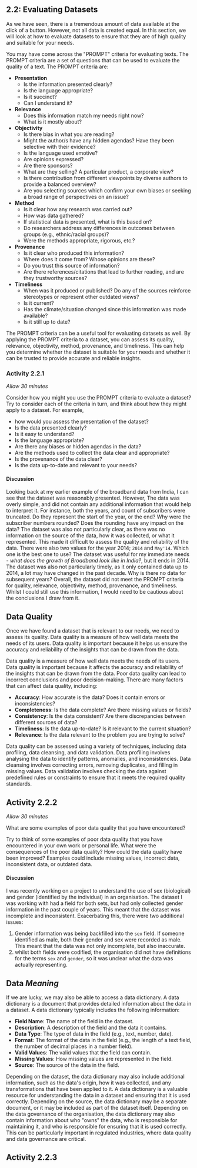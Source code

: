 ## 2.2: Evaluating Datasets

As we have seen, there is a tremendous amount of data available at the click of
a button. However, not all data is created equal. In this section, we will look
at how to evaluate datasets to ensure that they are of high quality and suitable
for your needs.

You may have come across the "PROMPT" criteria for evaluating texts. The PROMPT
criteria are a set of questions that can be used to evaluate the quality of a
text. The PROMPT criteria are:

- **Presentation**
  - Is the information presented clearly?
  - Is the language appropriate?
  - Is it succinct?
  - Can I understand it?
- **Relevance**
  - Does this information match my needs right now?
  - What is it mostly about?
- **Objectivity**
  - Is there bias in what you are reading?
  - Might the author/s have any hidden agendas? Have they been selective with
    their evidence?
  - Is the language used emotive?
  - Are opinions expressed?
  - Are there sponsors?
  - What are they selling? A particular product, a corporate view?
  - Is there contribution from different viewpoints by diverse authors to
    provide a balanced overview?
  - Are you selecting sources which confirm your own biases or seeking a broad
    range of perspectives on an issue?
- **Method**
  - Is it clear how any research was carried out?
  - How was data gathered?
  - If statistical data is presented, what is this based on?
  - Do researchers address any differences in outcomes between groups (e.g.,
    ethnic/racial groups)?
  - Were the methods appropriate, rigorous, etc.?
- **Provenance**
  - Is it clear who produced this information?
  - Where does it come from? Whose opinions are these?
  - Do you trust this source of information?
  - Are there references/citations that lead to further reading, and are they
    trustworthy sources?
- **Timeliness**
  - When was it produced or published? Do any of the sources reinforce
    stereotypes or represent other outdated views?
  - Is it current?
  - Has the climate/situation changed since this information was made available?
  - Is it still up to date?

The PROMPT criteria can be a useful tool for evaluating datasets as well. By
applying the PROMPT criteria to a dataset, you can assess its quality,
relevance, objectivity, method, provenance, and timeliness. This can help you
determine whether the dataset is suitable for your needs and whether it can be
trusted to provide accurate and reliable insights.

### Activity 2.2.1

_Allow 30 minutes_

Consider how you might you use the PROMPT criteria to evaluate a dataset? Try to
consider each of the criteria in turn, and think about how they might apply to a
dataset. For example,

- how would you assess the presentation of the dataset?
- Is the data presented clearly?
- Is it easy to understand?
- Is the language appropriate?
- Are there any biases or hidden agendas in the data?
- Are the methods used to collect the data clear and appropriate?
- Is the provenance of the data clear?
- Is the data up-to-date and relevant to your needs?

#### Discussion

Looking back at my earlier example of the broadband data from India, I can see
that the dataset was reasonably presented. However, The data was overly simple,
and did not contain any additional information that would help to interpret it.
For instance, both the years, and count of subscribers were truncated. Do they
represent the start of the year, or the end? Why were the subscriber numbers
rounded? Does the rounding have any impact on the data? The dataset was also not
particularly clear, as there was no information on the source of the data, how
it was collected, or what it represented. This made it difficult to assess the
quality and reliability of the data. There were also two values for the year
2014; `2014` and `May'14`. Which one is the best one to use? The dataset was
useful for my immediate needs - _what does the growth of Broadband look like in
India?_, but it ends in 2014. The dataset was also not particularly timely, as
it only contained data up to 2014, a lot may have changed in the past decade.
Why is there no data for subsequent years? Overall, the dataset did not meet the
PROMPT criteria for quality, relevance, objectivity, method, provenance, and
timeliness. Whilst I could still use this information, I would need to be
cautious about the conclusions I draw from it.

## Data Quality

Once we have found a dataset that is relevant to our needs, we need to assess
its quality. Data quality is a measure of how well data meets the needs of its
users. Data quality is important because it helps us ensure the accuracy and
reliability of the insights that can be drawn from the data.

Data quality is a measure of how well data meets the needs of its users. Data
quality is important because it affects the accuracy and reliability of the
insights that can be drawn from the data. Poor data quality can lead to
incorrect conclusions and poor decision-making. There are many factors that can
affect data quality, including:

- **Accuracy**: How accurate is the data? Does it contain errors or
  inconsistencies?
- **Completeness**: Is the data complete? Are there missing values or fields?
- **Consistency**: Is the data consistent? Are there discrepancies between
  different sources of data?
- **Timeliness**: Is the data up-to-date? Is it relevant to the current
  situation?
- **Relevance**: Is the data relevant to the problem you are trying to solve?

Data quality can be assessed using a variety of techniques, including data
profiling, data cleansing, and data validation. Data profiling involves
analysing the data to identify patterns, anomalies, and inconsistencies. Data
cleansing involves correcting errors, removing duplicates, and filling in
missing values. Data validation involves checking the data against predefined
rules or constraints to ensure that it meets the required quality standards.

## Activity 2.2.2

_Allow 30 minutes_

What are some examples of poor data quality that you have encountered?

Try to think of some examples of poor data quality that you have encountered in
your own work or personal life. What were the consequences of the poor data
quality? How could the data quality have been improved? Examples could include
missing values, incorrect data, inconsistent data, or outdated data.

#### Discussion

I was recently working on a project to understand the use of sex (biological)
and gender (identified by the individual) in an organisation. The dataset I was
working with had a field for both sets, but had only collected gender
information in the past couple of years. This meant that the dataset was
incomplete and inconsistent. Exacerbating this, there were two additional
issues:

1. Gender information was being backfilled into the `sex` field. If someone
   identified as male, both their gender and sex were recorded as male. This
   meant that the data was not only incomplete, but also inaccurate.
2. whilst both fields were codified, the organisation did not have definitions
   for the terms `sex` and `gender`, so it was unclear what the data was
   actually representing.

## Data _Meaning_

If we are lucky, we may also be able to access a data dictionary. A data
dictionary is a document that provides detailed information about the data in a
dataset. A data dictionary typically includes the following information:

- **Field Name**: The name of the field in the dataset.
- **Description**: A description of the field and the data it contains.
- **Data Type**: The type of data in the field (e.g., text, number, date).
- **Format**: The format of the data in the field (e.g., the length of a text
  field, the number of decimal places in a number field).
- **Valid Values**: The valid values that the field can contain.
- **Missing Values**: How missing values are represented in the field.
- **Source**: The source of the data in the field.

Depending on the dataset, the data dictionary may also include additional
information, such as the data's origin, how it was collected, and any
transformations that have been applied to it. A data dictionary is a valuable
resource for understanding the data in a dataset and ensuring that it is used
correctly. Depending on the source, the data dictionary may be a separate
document, or it may be included as part of the dataset itself. Depending on the
data governance of the organisation, the data dictionary may also contain
information about who "owns" the data, who is responsible for maintaining it,
and who is responsible for ensuring that it is used correctly. This can be
particularly important in regulated industries, where data quality and data
governance are critical.

## Activity 2.2.3
